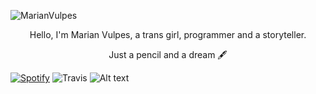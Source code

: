 ![MarianVulpes](https://github.com/MarianVulpes/MarianVulpes/blob/main/nbn.png)
<p align="center">Hello, I'm Marian Vulpes, a trans girl, programmer and a storyteller.</p>
<p align="center">Just a pencil and a dream &#128395;</p>

[![Spotify](https://now-playing-pqytlme7u-diabolicwitch.vercel.app/api/spotify?background_color=0d1117&border_color=ffffff)](https://open.spotify.com/user/ewt4ywvzbhdhx4uhrparn3rxt)
![Travis](https://steam-stat.vercel.app/api?profileName=nocnitsavulpes)
![Alt text](https://spotify-recently-played-readme.vercel.app/api?user=ewt4ywvzbhdhx4uhrparn3rxt&width=480)


